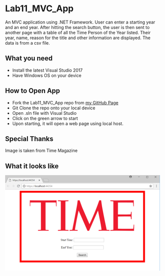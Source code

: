 # Lab11_MVC_App
An MVC application using .NET Framework. User can enter a starting 
year and an end year. After hitting the search button, the user is 
then sent to another page with a table of all the Time Person of the 
Year listed. Their year, name, reason for the title and other 
information are displayed. The data is from a csv file. 

## What you need
* Install the latest Visual Studio 2017
* Have Windows OS on your device

## How to Open App
* Fork the Lab11_MVC_App repo from [my GitHub Page](https://github.com/Calamario)
* Git Clone the repo onto your local device
* Open .sln file with Visual Studio
* Click on the green arrow to start
* Upon starting, it will open a web page using local host.

## Special Thanks
Image is taken from Time Magazine

## What it looks like
![Time_PotY](Time_PotY/Time_PotY/Assets/Time_PotY.PNG)